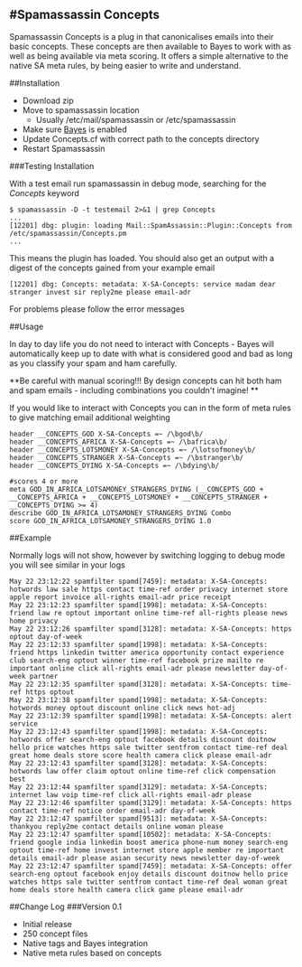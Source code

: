 #Spamassassin Concepts
----------
Spamassassin Concepts is a plug in that canonicalises emails into their basic concepts. These concepts are then available to Bayes to work with as well as being available via meta scoring.
It offers a simple alternative to the native SA meta rules, by being easier to write and understand.

##Installation

 - Download zip
 - Move to spamassassin location
	 - Usually /etc/mail/spamassassin or /etc/spamassassin
 - Make sure [Bayes](https://wiki.apache.org/spamassassin/BayesFaq) is enabled
 - Update Concepts.cf with correct path to the concepts directory
 - Restart Spamassassin

###Testing Installation

With a test email run spamassassin in debug mode, searching for the *Concepts* keyword

    $ spamassassin -D -t testemail 2>&1 | grep Concepts
    ...
    [12201] dbg: plugin: loading Mail::SpamAssassin::Plugin::Concepts from /etc/spamassassin/Concepts.pm
    ...

This means the plugin has loaded.
You should also get an output with a digest of the concepts gained from your example email

    [12201] dbg: Concepts: metadata: X-SA-Concepts: service madam dear stranger invest sir reply2me please email-adr

For problems please follow the error messages

##Usage

In day to day life you do not need to interact with Concepts - Bayes will automatically keep up to date with what is considered good and bad as long as you classify your spam and ham carefully.

**Be careful with manual scoring!!! By design concepts can hit both ham and spam emails - including combinations you couldn't imagine! **

If you would like to interact with Concepts you can in the form of meta rules to give matching email additional weighting

    header __CONCEPTS_GOD X-SA-Concepts =~ /\bgod\b/
    header __CONCEPTS_AFRICA X-SA-Concepts =~ /\bafrica\b/
    header __CONCEPTS_LOTSMONEY X-SA-Concepts =~ /\lotsofmoney\b/
    header __CONCEPTS_STRANGER X-SA-Concepts =~ /\bstranger\b/
    header __CONCEPTS_DYING X-SA-Concepts =~ /\bdying\b/
    
    #scores 4 or more
    meta GOD_IN_AFRICA_LOTSAMONEY_STRANGERS_DYING (__CONCEPTS_GOD + __CONCEPTS_AFRICA + __CONCEPTS_LOTSMONEY + __CONCEPTS_STRANGER + __CONCEPTS_DYING >= 4)
    describe GOD_IN_AFRICA_LOTSAMONEY_STRANGERS_DYING Combo
    score GOD_IN_AFRICA_LOTSAMONEY_STRANGERS_DYING 1.0 

##Example

Normally logs will not show, however by switching logging to debug mode you will see similar in your logs

    May 22 23:12:22 spamfilter spamd[7459]: metadata: X-SA-Concepts: hotwords law sale https contact time-ref order privacy internet store apple report invoice all-rights email-adr price receipt
    May 22 23:12:23 spamfilter spamd[1998]: metadata: X-SA-Concepts: friend law re optout important online time-ref all-rights please news home privacy
    May 22 23:12:26 spamfilter spamd[3128]: metadata: X-SA-Concepts: https optout day-of-week
    May 22 23:12:33 spamfilter spamd[1998]: metadata: X-SA-Concepts: friend https linkedin twitter america opportunity contact experience club search-eng optout winner time-ref facebook prize mailto re important online click all-rights email-adr please newsletter day-of-week partner
    May 22 23:12:35 spamfilter spamd[3128]: metadata: X-SA-Concepts: time-ref https optout
    May 22 23:12:38 spamfilter spamd[1998]: metadata: X-SA-Concepts: hotwords money optout discount online click news hot-adj
    May 22 23:12:39 spamfilter spamd[1998]: metadata: X-SA-Concepts: alert service
    May 22 23:12:43 spamfilter spamd[1998]: metadata: X-SA-Concepts: hotwords offer search-eng optout facebook details discount doitnow hello price watches https sale twitter sentfrom contact time-ref deal great home deals store score health camera click please email-adr
    May 22 23:12:43 spamfilter spamd[3128]: metadata: X-SA-Concepts: hotwords law offer claim optout online time-ref click compensation best
    May 22 23:12:44 spamfilter spamd[3129]: metadata: X-SA-Concepts: internet law voip time-ref click all-rights email-adr please
    May 22 23:12:46 spamfilter spamd[3129]: metadata: X-SA-Concepts: https contact time-ref notice order email-adr day-of-week
    May 22 23:12:47 spamfilter spamd[9513]: metadata: X-SA-Concepts: thankyou reply2me contact details online woman please
    May 22 23:12:47 spamfilter spamd[10502]: metadata: X-SA-Concepts: friend google india linkedin boost america phone-num money search-eng optout time-ref home invest internet store apple member re important details email-adr please asian security news newsletter day-of-week
    May 22 23:12:47 spamfilter spamd[7459]: metadata: X-SA-Concepts: offer search-eng optout facebook enjoy details discount doitnow hello price watches https sale twitter sentfrom contact time-ref deal woman great home deals store health camera click game please email-adr


##Change Log
###Version 0.1
 - Initial release
 - 250 concept files
 - Native tags and Bayes integration
 - Native meta rules based on concepts
